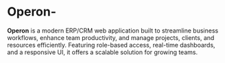 # Operon-
**Operon** is a modern ERP/CRM web application built to streamline business workflows, enhance team productivity, and manage projects, clients, and resources efficiently. Featuring role-based access, real-time dashboards, and a responsive UI, it offers a scalable solution for growing teams.
